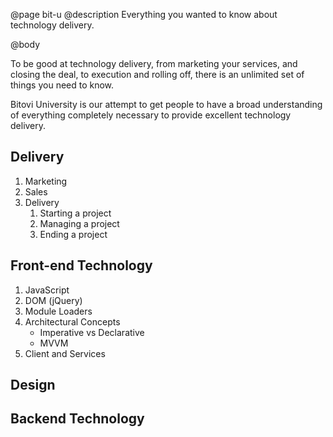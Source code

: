 @page bit-u
@description Everything you wanted to know about technology delivery.

@body


To be good at technology delivery, from marketing your services,
and closing the deal, to execution and rolling off, there is an
unlimited set of things you need to know.

Bitovi University is our attempt to get people to have a broad understanding
of everything completely necessary to provide excellent technology delivery.

## Delivery

1. Marketing
2. Sales
3. Delivery
   1. Starting a project
   2. Managing a project
   3. Ending a project

## Front-end Technology

1. JavaScript
2. DOM (jQuery)
3. Module Loaders
4. Architectural Concepts
   - Imperative vs Declarative
   - MVVM
5. Client and Services

## Design

## Backend Technology

